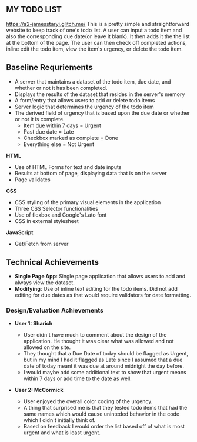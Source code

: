 ## MY TODO LIST
https://a2-jamesstaryi.glitch.me/
This is a pretty simple and straightforward website to keep track of one's todo list.
A user can input a todo item and also the corresponding due date(or leave it blank). It then adds it the the list at the bottom of the page.
The user can then check off completed actions, inline edit the todo item, view the item's urgency, or delete the todo item.

## Baseline Requriements
- A server that maintains a dataset of the todo item, due date, and whether or not it has been completed.
- Displays the results of the dataset that resides in the server's memory
- A form/entry that allows users to add or delete todo items
- Server logic that determines the urgency of the todo item
- The derived field of urgency that is based upon the due date or whether or not it is complete.
  - Item due within 7 days = Urgent
  - Past due date = Late
  - Checkbox marked as complete = Done
  - Everything else = Not Urgent

**HTML**
- Use of HTML Forms for text and date inputs
- Results at bottom of page, displaying data that is on the server
- Page validates

**CSS**
- CSS styling of the primary visual elements in the application
- Three CSS Selector functionalities
- Use of flexbox and Google's Lato font
- CSS in external stylesheet

**JavaScript**
- Get/Fetch from server

## Technical Achievements

- **Single Page App**: Single page application that allows users to add and always view the dataset.
- **Modifying**: Use of inline text editing for the todo items. Did not add editing for due dates as that would require validators for date formatting.

### Design/Evaluation Achievements

- **User 1: Sharich**
  - User didn't have much to comment about the design of the application. He thought it was clear what was allowed and not allowed on the site.
  - They thought that a Due Date of today should be flagged as Urgent, but in my mind I had it flagged as Late since I assumed that a due date of today meant it was due at around midnight the day before.
  - I would maybe add some additional text to show that urgent means within 7 days or add time to the date as well.
  
- **User 2: McCormick**
  - User enjoyed the overall color coding of the urgency.
  - A thing that surprised me is that they tested todo items that had the same names which would cause uninteded behavior in the code which I didn't initially think of.
  - Based on feedback I would order the list based off of what is most urgent and what is least urgent.
